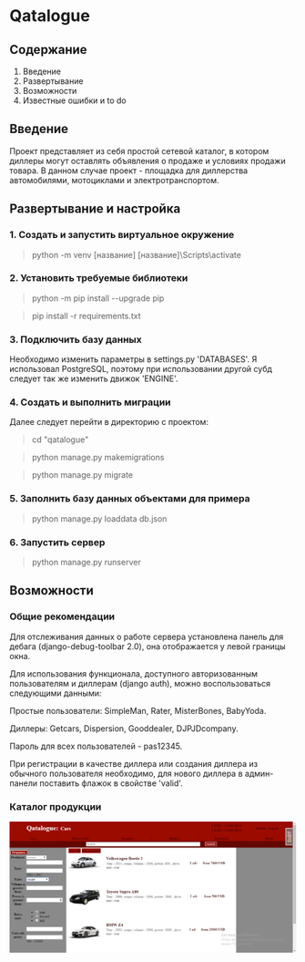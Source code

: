 # Qatalogue
## Содержание
1. Введение
2. Развертывание
3. Возможности
4. Известные ошибки и to do
## Введение
Проект представляет из себя простой сетевой каталог, в котором диллеры могут оставлять объявления о продаже и условиях продажи товара.
В данном случае проект - площадка для диллерства автомобилями, мотоциклами и электротранспортом.
## Развертывание и настройка
### 1. Создать и запустить виртуальное окружение
> python -m venv [название]
[название]\Scripts\activate

### 2. Установить требуемые библиотеки
> python -m pip install --upgrade pip

>pip install -r requirements.txt

### 3.  Подключить базу данных
Необходимо изменить параметры в settings.py 'DATABASES'. Я использовал PostgreSQL, поэтому при использовании другой субд следует так же
изменить движок 'ENGINE'.

### 4. Создать и выполнить миграции
Далее следует перейти в директорию с проектом:
> cd "qatalogue"

>python manage.py makemigrations

>python manage.py migrate

### 5. Заполнить базу данных объектами для примера
> python manage.py loaddata db.json

### 6. Запустить сервер
> python manage.py runserver

## Возможности
### Общие рекомендации
Для отслеживания данных о работе сервера установлена панель для дебага (django-debug-toolbar 2.0), она отображается у левой границы
окна.

Для использования функционала, доступного авторизованным пользователям и диллерам (django auth), можно воспользоваться следующими
данными:

Простые пользователи: SimpleMan, Rater, MisterBones, BabyYoda.

Диллеры: Getcars, Dispersion, Gooddealer, DJPJDcompany.

Пароль для всех пользователей - pas12345.

При регистрации в качестве диллера или создания диллера из обычного пользователя необходимо, для нового диллера в админ-панели
поставить флажок в свойстве 'valid'.

### Каталог продукции
![](screenshots/Products.png)
